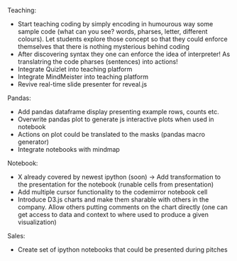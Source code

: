 
Teaching:
- Start teaching coding by simply encoding in humourous way some sample code (what can you see? words, pharses, letter, different colours). Let students explore those concept so that they could enforce themselves that there is nothing mysterious behind coding
- After discovering syntax they one can enforce the idea of interpreter! As translatring the code pharses (sentences) into actions!
- Integrate Quizlet into teaching platform
- Integrate MindMeister into teaching platform
- Revive real-time slide presenter for reveal.js

Pandas:
- Add pandas dataframe display presenting example rows, counts etc.
- Overwrite pandas plot to generate js interactive plots when used in notebook
- Actions on plot could be translated to the masks (pandas macro generator)
- Integrate notebooks with mindmap

Notebook:
- X already covered by newest ipython (soon) -> Add transformation to the presentation for the notebook (runable cells from presentation)
- Add multiple cursor functionality to the codemirror notebook cell
- Introduce D3.js charts and make them sharable with others in the company. Allow others putting comments on
the chart directly (one can get access to data and context to where used to produce a given visualization)

Sales:
- Create set of ipython notebooks that could be presented during pitches

